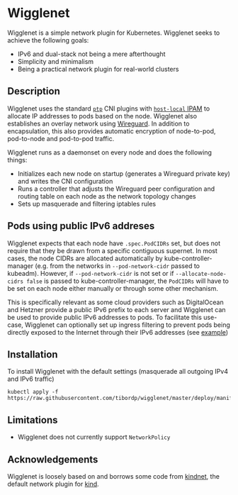 # Wigglenet

Wigglenet is a simple network plugin for Kubernetes. Wigglenet seeks to achieve the following goals:

- IPv6 and dual-stack not being a mere afterthought
- Simplicity and minimalism
- Being a practical network plugin for real-world clusters

## Description

Wigglenet uses the standard [`ptp`](https://www.cni.dev/plugins/current/main/ptp/) CNI plugins with [`host-local` IPAM](https://www.cni.dev/plugins/current/ipam/host-local/) to allocate IP addresses to pods based on the node. Wigglenet also establishes an overlay network using [Wireguard](https://www.wireguard.com/). In addition to encapsulation, this also provides automatic encryption of node-to-pod, pod-to-node and pod-to-pod traffic.

Wigglenet runs as a daemonset on every node and does the following things:
- Initializes each new node on startup (generates a Wireguard private key) and writes the CNI configuration
- Runs a controller that adjusts the Wireguard peer configuration and routing table on each node as the network topology changes
- Sets up masquerade and filtering iptables rules 

## Pods using public IPv6 addreses

Wigglenet expects that each node have `.spec.PodCIDRs` set, but does not require that they be drawn from a specific contiguous supernet. In most cases, the node CIDRs are allocated automatically by kube-controller-manager (e.g. from the networks in `--pod-network-cidr` passed to kubeadm). However, if `--pod-network-cidr` is not set or if `--allocate-node-cidrs false` is passed to kube-controller-manager, the `PodCIDRs` will have to be set on each node either manually or through some other mechanism.

This is specifically relevant as some cloud providers such as DigitalOcean and Hetzner provide a public IPv6 prefix to each server and Wigglenet can be used to provide public IPv6 addresses to pods. To facilitate this use-case, Wigglenet can optionally set up ingress filtering to prevent pods being directly exposed to the Internet through their IPv6 addresses (see [example](./deploy/manifest_no_masq_ipv6.yaml))

## Installation

To install Wigglenet with the default settings (masquerade all outgoing IPv4 and IPv6 traffic)

```shell
kubectl apply -f https://raw.githubusercontent.com/tibordp/wigglenet/master/deploy/manifest.yaml
```

## Limitations

- Wigglenet does not currently support `NetworkPolicy`

## Acknowledgements

Wigglenet is loosely based on and borrows some code from [kindnet](https://github.com/aojea/kindnet/blob/master/cmd/kindnetd/cni.go), the default network plugin for [kind](https://kind.sigs.k8s.io/).
